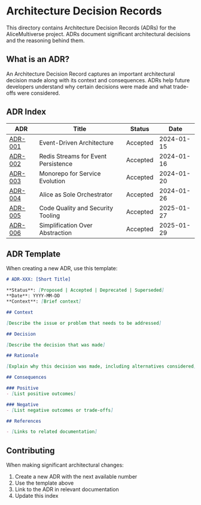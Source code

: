 # Architecture Decision Records

This directory contains Architecture Decision Records (ADRs) for the AliceMultiverse project. ADRs document significant architectural decisions and the reasoning behind them.

## What is an ADR?

An Architecture Decision Record captures an important architectural decision made along with its context and consequences. ADRs help future developers understand why certain decisions were made and what trade-offs were considered.

## ADR Index

| ADR | Title | Status | Date |
|-----|-------|--------|------|
| [ADR-001](ADR-001-event-driven-architecture.md) | Event-Driven Architecture | Accepted | 2024-01-15 |
| [ADR-002](ADR-002-redis-event-persistence.md) | Redis Streams for Event Persistence | Accepted | 2024-01-16 |
| [ADR-003](ADR-003-monorepo-structure.md) | Monorepo for Service Evolution | Accepted | 2024-01-20 |
| [ADR-004](ADR-004-alice-sole-orchestrator.md) | Alice as Sole Orchestrator | Accepted | 2024-01-26 |
| [ADR-005](ADR-005-code-quality-security-tooling.md) | Code Quality and Security Tooling | Accepted | 2025-01-27 |
| [ADR-006](ADR-006-simplification-over-abstraction.md) | Simplification Over Abstraction | Accepted | 2025-01-29 |

## ADR Template

When creating a new ADR, use this template:

```markdown
# ADR-XXX: [Short Title]

**Status**: [Proposed | Accepted | Deprecated | Superseded]  
**Date**: YYYY-MM-DD  
**Context**: [Brief context]

## Context

[Describe the issue or problem that needs to be addressed]

## Decision

[Describe the decision that was made]

## Rationale

[Explain why this decision was made, including alternatives considered]

## Consequences

### Positive
- [List positive outcomes]

### Negative
- [List negative outcomes or trade-offs]

## References

- [Links to related documentation]
```

## Contributing

When making significant architectural changes:
1. Create a new ADR with the next available number
2. Use the template above
3. Link to the ADR in relevant documentation
4. Update this index